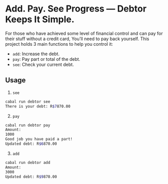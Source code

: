 # Add. Pay. See Progress — Debtor Keeps It Simple.

For those who have achieved some level of financial control and can pay for their stuff without a credit card,
You'll need to pay back yourself. This project holds 3 main functions to help you control it:
- `add`: Increase the debt.
- `pay`: Pay part or total of the debt.
- `see`: Check your current debt.

## Usage
1. `see`
```bash
cabal run debtor see
There is your debt: R$7870.00
```
2. `pay`
```bash
cabal run debtor pay
Amount:
1000
Good job you have paid a part!
Updated debt: R$6870.00
```
3. `add`
```bash
cabal run debtor add
Amount:
3000
Updated debt: R$9870.00
```
